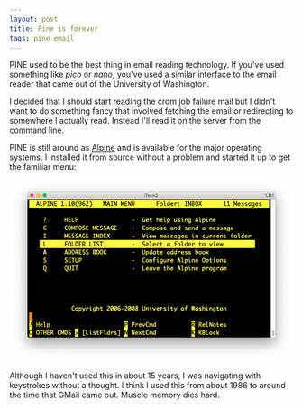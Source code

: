 ```yaml
---
layout: post
title: Pine is forever
tags: pine email
---
```


PINE used to be the best thing in email reading technology. If you've used something like *pico* or *nano*, you've used a similar interface to the email reader that came out of the University of Washington.

I decided that I should start reading the crom job failure mail but I didn't want to do something fancy that involved fetching the email or redirecting to somewhere I actually read. Instead I'll read it on the server from the command line.

PINE is still around as [Alpine](http://alpine.x10host.com/alpine/) and is available for the major operating systems. I installed it from source without a problem and started it up to get the familiar menu:

![The PINE menu](/images/alpine.png)

Although I haven't used this in about 15 years, I was navigating with keystrokes without a thought. I think I used this from about 1986 to around the time that GMail came out. Muscle memory dies hard.
